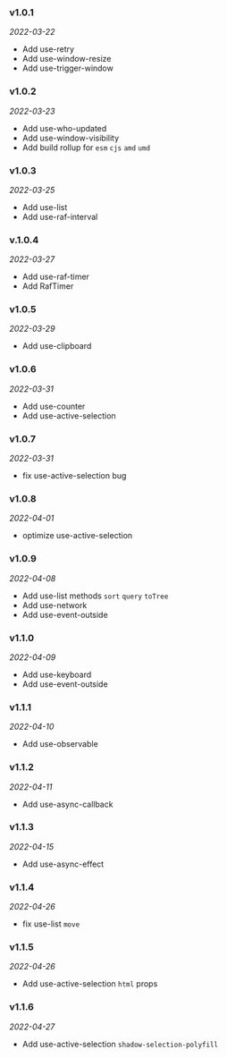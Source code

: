 ### v1.0.1

_2022-03-22_

* Add use-retry
* Add use-window-resize
* Add use-trigger-window

### v1.0.2

_2022-03-23_

* Add use-who-updated
* Add use-window-visibility
* Add build rollup for `esm` `cjs` `amd` `umd`

### v1.0.3

_2022-03-25_

* Add use-list
* Add use-raf-interval

### v.1.0.4

_2022-03-27_

* Add use-raf-timer
* Add RafTimer

### v1.0.5

_2022-03-29_

* Add use-clipboard

### v1.0.6

_2022-03-31_

* Add use-counter
* Add use-active-selection

### v1.0.7

_2022-03-31_

* fix use-active-selection bug

### v1.0.8

_2022-04-01_

* optimize use-active-selection

### v1.0.9

_2022-04-08_

* Add use-list methods `sort` `query` `toTree`
* Add use-network
* Add use-event-outside

### v1.1.0

_2022-04-09_

* Add use-keyboard
* Add use-event-outside
  
### v1.1.1

_2022-04-10_

* Add use-observable
  
### v1.1.2

_2022-04-11_

* Add use-async-callback

### v1.1.3

_2022-04-15_

* Add use-async-effect

### v1.1.4

_2022-04-26_

* fix use-list `move`

### v1.1.5

_2022-04-26_

* Add use-active-selection `html` props

### v1.1.6

_2022-04-27_

* Add use-active-selection `shadow-selection-polyfill`
